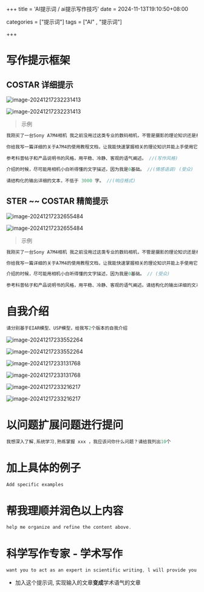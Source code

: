 +++
title = 'AI提示词 / ai提示写作技巧'
date = 2024-11-13T19:10:50+08:00



categories = ["提示词"] 
tags = ["AI" , "提示词"]

+++



# 写作提示框架

## **COSTAR** 详细提示

![image-20241217232231413](../img/image-20241217232231413.png)

![image-20241217232231413](./img/image-20241217232231413.png)

> 示例

```c
我刚买了一台Sony A7M4相机 我之前没用过这类专业的数码相机，不管是摄影的理论知识还是相机的功能参数，对这方面的知识储备几乎为0。  //(背景信息)
    
你给我写一篇详细的关于A7M4的使用教程文档，让我能快速掌握相关的理论知识并能上手使用它 .     //(任务目标)
    
参考科普帖子和产品说明书的风格，用平稳、冷静、客观的语气阐述。 //(写作风格)
    
介绍的时候，尽可能用相机小白听得懂的文字描述，因为我是0基础。 //(情感语调) (受众)
    
请结构化的输出详细的文本，不低于 3000 字。 //(响应格式)
```



## STER ~~ **COSTAR** 精简提示

![image-20241217232655484](../img/image-20241217232655484.png)

![image-20241217232655484](./img/image-20241217232655484.png)

> 示例

```c
我刚买了一台Sony A7M4相机 我之前没用过这类专业的数码相机，不管是摄影的理论知识还是相机的功能参数，对这方面的知识储备几乎为0。  //(背景信息)

你给我写一篇详细的关于A7M4的使用教程文档，让我能快速掌握相关的理论知识并能上手使用它。   //(任务目标)

介绍的时候，尽可能用相机小白听得懂的文字描述，因为我是0基础。 // (受众)
    
参考科普帖子和产品说明书的风格，用平稳、冷静、客观的语气阐述。请结构化的输出详细的文本，不低于 3000 字。   //(输出要求)
```



# 自我介绍 

```c
请分别基于EIAR模型、USP模型，给我写2个版本的自我介绍
```

![image-20241217233552264](../img/image-20241217233552264.png)

![image-20241217233552264](./img/image-20241217233552264.png)

![image-20241217233131768](../img/image-20241217233131768.png)

![image-20241217233131768](./img/image-20241217233131768.png)



![image-20241217233216217](../img/image-20241217233216217.png)

![image-20241217233216217](./img/image-20241217233216217.png)

# 以问题扩展问题进行提问



```c
我想深入了解,系统学习,熟练掌握 xxx ，我应该问你什么问题？请给我列出10个
```

# 加上具体的例子   

```c
Add specific examples
```

# 帮我理顺并润色以上内容   

```c
help me organize and refine the content above.
```

# 科学写作专家 - 学术写作

```c
want you to act as an expert in scientific writing, l will provide you with some paragraphs in English and your task is to improve the spelling, grammar clarity, conciseness and overalreadability of the text providedwhile breaking down longsentences, reducing repetitionand providing improvementsuggestions. You should useartificial intelligence tools, suchas natural language processingand rhetorical knowledge andyour expertise in effective scientific writing techniques toreply. Provide the output as a markdown table with the head in Chinese. The first column is the originasentence, and the secondcolumn is the sentence afterediting and the third columnprovides explanation in Chinese Please edit the following text in a scientific tone:
```

- 加入这个提示词, 实现输入的文章**变成**学术语气的文章


